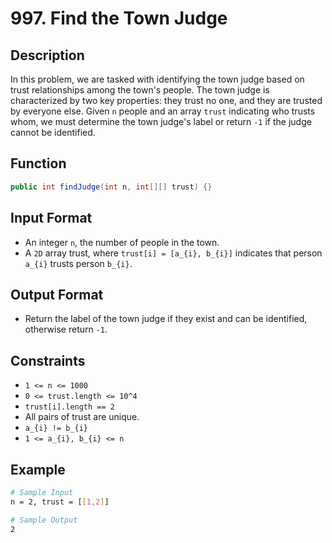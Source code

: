 # 997. Find the Town Judge

## Description

In this problem, we are tasked with identifying the town judge based on trust relationships among the town's people. The town judge is characterized by two key properties: they trust no one, and they are trusted by everyone else. Given `n` people and an array `trust` indicating who trusts whom, we must determine the town judge's label or return `-1` if the judge cannot be identified.

## Function

```java
public int findJudge(int n, int[][] trust) {}
```

## Input Format

- An integer `n`, the number of people in the town.
- A `2D` array trust, where `trust[i] = [a_{i}, b_{i}]` indicates that person `a_{i}` trusts person `b_{i}`.

## Output Format

- Return the label of the town judge if they exist and can be identified, otherwise return `-1`.

## Constraints

- `1 <= n <= 1000`
- `0 <= trust.length <= 10^4`
- `trust[i].length == 2`
- All pairs of trust are unique.
- `a_{i} != b_{i}`
- `1 <= a_{i}, b_{i} <= n`

## Example

```bash
# Sample Input
n = 2, trust = [[1,2]]

# Sample Output
2
```
